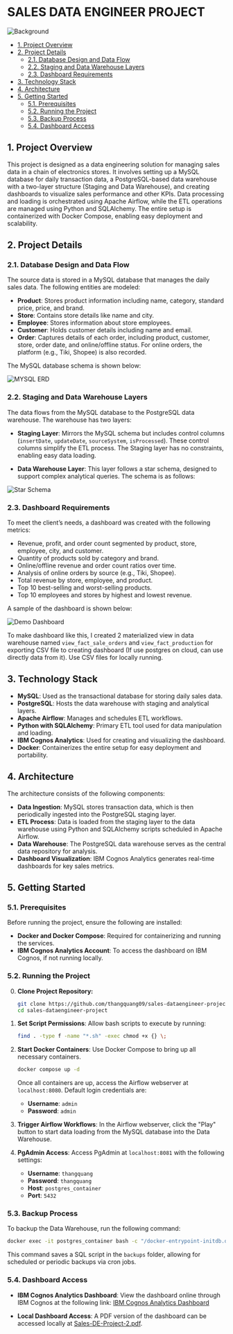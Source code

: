 <h1>SALES DATA ENGINEER PROJECT</h1>

![Background](image/background.jpg)

- [1. Project Overview](#1-project-overview)
- [2. Project Details](#2-project-details)
  - [2.1. Database Design and Data Flow](#21-database-design-and-data-flow)
  - [2.2. Staging and Data Warehouse Layers](#22-staging-and-data-warehouse-layers)
  - [2.3. Dashboard Requirements](#23-dashboard-requirements)
- [3. Technology Stack](#3-technology-stack)
- [4. Architecture](#4-architecture)
- [5. Getting Started](#5-getting-started)
  - [5.1. Prerequisites](#51-prerequisites)
  - [5.2. Running the Project](#52-running-the-project)
  - [5.3. Backup Process](#53-backup-process)
  - [5.4. Dashboard Access](#54-dashboard-access)


## 1. Project Overview

This project is designed as a data engineering solution for managing sales data in a chain of electronics stores. It involves setting up a MySQL database for daily transaction data, a PostgreSQL-based data warehouse with a two-layer structure (Staging and Data Warehouse), and creating dashboards to visualize sales performance and other KPIs. Data processing and loading is orchestrated using Apache Airflow, while the ETL operations are managed using Python and SQLAlchemy. The entire setup is containerized with Docker Compose, enabling easy deployment and scalability.

## 2. Project Details

### 2.1. Database Design and Data Flow

The source data is stored in a MySQL database that manages the daily sales data. The following entities are modeled:

- **Product**: Stores product information including name, category, standard price, price, and brand.
- **Store**: Contains store details like name and city.
- **Employee**: Stores information about store employees.
- **Customer**: Holds customer details including name and email.
- **Order**: Captures details of each order, including product, customer, store, order date, and online/offline status. For online orders, the platform (e.g., Tiki, Shopee) is also recorded.

The MySQL database schema is shown below:

![MYSQL ERD](image/mysql_schema.png)

### 2.2. Staging and Data Warehouse Layers

The data flows from the MySQL database to the PostgreSQL data warehouse. The warehouse has two layers:

- **Staging Layer**: Mirrors the MySQL schema but includes control columns (`insertDate`, `updateDate`, `sourceSystem`, `isProcessed`). These control columns simplify the ETL process. The Staging layer has no constraints, enabling easy data loading.

- **Data Warehouse Layer**: This layer follows a star schema, designed to support complex analytical queries. The schema is as follows:

![Star Schema](image/dw_schema.png)

### 2.3. Dashboard Requirements

To meet the client’s needs, a dashboard was created with the following metrics:

- Revenue, profit, and order count segmented by product, store, employee, city, and customer.
- Quantity of products sold by category and brand.
- Online/offline revenue and order count ratios over time.
- Analysis of online orders by source (e.g., Tiki, Shopee).
- Total revenue by store, employee, and product.
- Top 10 best-selling and worst-selling products.
- Top 10 employees and stores by highest and lowest revenue.

A sample of the dashboard is shown below:

![Demo Dashboard](image/demo_dashboard.jpg)

To make dashboard like this, I created 2 materialized view in data warehouse named `view_fact_sale_orders` and `view_fact_production` for exporting CSV file to creating dashboard (If use postgres on cloud, can use directly data from it). Use CSV files for locally running.

## 3. Technology Stack

- **MySQL**: Used as the transactional database for storing daily sales data.
- **PostgreSQL**: Hosts the data warehouse with staging and analytical layers.
- **Apache Airflow**: Manages and schedules ETL workflows.
- **Python with SQLAlchemy**: Primary ETL tool used for data manipulation and loading.
- **IBM Cognos Analytics**: Used for creating and visualizing the dashboard.
- **Docker**: Containerizes the entire setup for easy deployment and portability.

## 4. Architecture

The architecture consists of the following components:

- **Data Ingestion**: MySQL stores transaction data, which is then periodically ingested into the PostgreSQL staging layer.
- **ETL Process**: Data is loaded from the staging layer to the data warehouse using Python and SQLAlchemy scripts scheduled in Apache Airflow.
- **Data Warehouse**: The PostgreSQL data warehouse serves as the central data repository for analysis.
- **Dashboard Visualization**: IBM Cognos Analytics generates real-time dashboards for key sales metrics.

## 5. Getting Started

### 5.1. Prerequisites

Before running the project, ensure the following are installed:

- **Docker and Docker Compose**: Required for containerizing and running the services.
- **IBM Cognos Analytics Account**: To access the dashboard on IBM Cognos, if not running locally.

### 5.2. Running the Project

0. **Clone Project Repository:**
    ```bash
    git clone https://github.com/thangquang09/sales-dataengineer-project
    cd sales-dataengineer-project
    ```

1. **Set Script Permissions**: Allow bash scripts to execute by running:
    ```bash
    find . -type f -name "*.sh" -exec chmod +x {} \;
    ```

2. **Start Docker Containers**: Use Docker Compose to bring up all necessary containers.
    ```bash
    docker compose up -d
    ```
    Once all containers are up, access the Airflow webserver at `localhost:8080`. Default login credentials are:
    - **Username**: `admin`
    - **Password**: `admin`

3. **Trigger Airflow Workflows**: In the Airflow webserver, click the "Play" button to start data loading from the MySQL database into the Data Warehouse.

4. **PgAdmin Access**: Access PgAdmin at `localhost:8081` with the following settings:
    - **Username**: `thangquang`
    - **Password**: `thangquang`
    - **Host**: `postgres_container`
    - **Port**: `5432`

### 5.3. Backup Process

To backup the Data Warehouse, run the following command:

```bash
docker exec -it postgres_container bash -c "/docker-entrypoint-initdb.d/backup_postgres.sh"
```

This command saves a SQL script in the `backups` folder, allowing for scheduled or periodic backups via cron jobs.

### 5.4. Dashboard Access

- **IBM Cognos Analytics Dashboard**: View the dashboard online through IBM Cognos at the following link:
  [IBM Cognos Analytics Dashboard](https://ap1.ca.analytics.ibm.com/bi/?perspective=dashboard&pathRef=.my_folders%2FSales-DE-Project-2&action=view&mode=dashboard&subView=model000001930fcffd47_00000000)

- **Local Dashboard Access**: A PDF version of the dashboard can be accessed locally at [Sales-DE-Project-2.pdf](Sales-DE-Project-2.pdf).